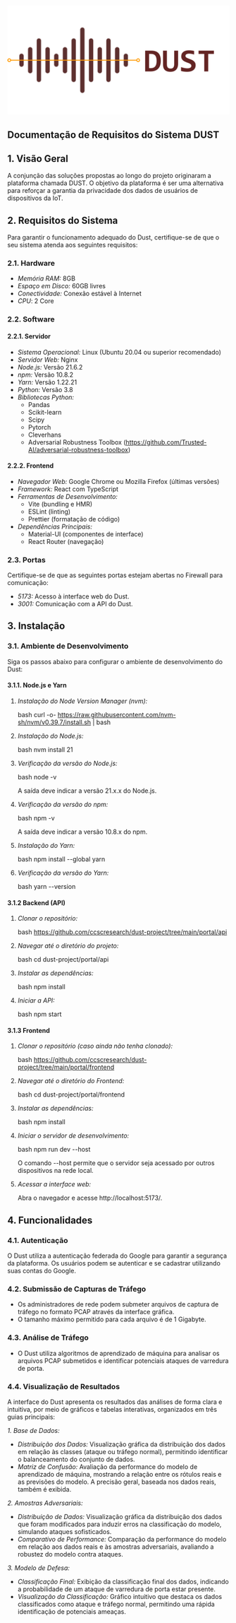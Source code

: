 ![DUST Logo](https://github.com/ccscresearch/dust-project/blob/main/img/dust_logo.png)
## Documentação de Requisitos do Sistema DUST

## 1. Visão Geral

A conjunção das soluções propostas ao longo do projeto originaram a plataforma chamada DUST. O objetivo da plataforma é ser uma alternativa para reforçar a garantia da privacidade dos dados de usuários de dispositivos da IoT.

## 2. Requisitos do Sistema

Para garantir o funcionamento adequado do Dust, certifique-se de que o seu sistema atenda aos seguintes requisitos:

### 2.1. Hardware

- *Memória RAM:* 8GB
- *Espaço em Disco:* 60GB livres
- *Conectividade:* Conexão estável à Internet
- *CPU*: 2 Core

### 2.2. Software

#### 2.2.1. Servidor

- *Sistema Operacional:* Linux (Ubuntu 20.04 ou superior recomendado)
- *Servidor Web:* Nginx
- *Node.js:* Versão 21.6.2
- *npm:* Versão 10.8.2
- *Yarn:* Versão 1.22.21
- *Python:* Versão 3.8
- *Bibliotecas Python:*
    - Pandas
    - Scikit-learn
    - Scipy
    - Pytorch
    - Cleverhans
    - Adversarial Robustness Toolbox (https://github.com/Trusted-AI/adversarial-robustness-toolbox)

#### 2.2.2. Frontend

- *Navegador Web:* Google Chrome ou Mozilla Firefox (últimas versões)
- *Framework:* React com TypeScript
- *Ferramentas de Desenvolvimento:*
    - Vite (bundling e HMR)
    - ESLint (linting)
    - Prettier (formatação de código)
- *Dependências Principais:*
    - Material-UI (componentes de interface)
    - React Router (navegação)

### 2.3. Portas

Certifique-se de que as seguintes portas estejam abertas no Firewall para comunicação:

- *5173:* Acesso à interface web do Dust.
- *3001:*  Comunicação com a API do Dust.

## 3. Instalação

### 3.1. Ambiente de Desenvolvimento

Siga os passos abaixo para configurar o ambiente de desenvolvimento do Dust:

#### 3.1.1. Node.js e Yarn

1. *Instalação do Node Version Manager (nvm):*

   bash
   curl -o- https://raw.githubusercontent.com/nvm-sh/nvm/v0.39.7/install.sh | bash
   

2. *Instalação do Node.js:*

   bash
   nvm install 21
   

3. *Verificação da versão do Node.js:*

   bash
   node -v
   

   A saída deve indicar a versão 21.x.x do Node.js.

4. *Verificação da versão do npm:*

   bash
   npm -v
   

   A saída deve indicar a versão 10.8.x do npm.

5. *Instalação do Yarn:*

   bash
   npm install --global yarn
   

6. *Verificação da versão do Yarn:*

   bash
   yarn --version
   

#### 3.1.2 Backend (API)

1. *Clonar o repositório:*

   bash
    https://github.com/ccscresearch/dust-project/tree/main/portal/api
    

2. *Navegar até o diretório do projeto:*

   bash
   cd dust-project/portal/api
   

3. *Instalar as dependências:*

   bash
   npm install
   

4. *Iniciar a API:*

   bash
   npm start
   

#### 3.1.3 Frontend

1. *Clonar o repositório (caso ainda não tenha clonado):*

   bash
   https://github.com/ccscresearch/dust-project/tree/main/portal/frontend
   

2. *Navegar até o diretório do Frontend:*

   bash
   cd dust-project/portal/frontend
   

3. *Instalar as dependências:*

   bash
   npm install
   

4. *Iniciar o servidor de desenvolvimento:*

   bash
   npm run dev --host
   
   O comando --host permite que o servidor seja acessado por outros dispositivos na rede local.

5. *Acessar a interface web:*

   Abra o navegador e acesse http://localhost:5173/.

## 4. Funcionalidades

### 4.1. Autenticação

O Dust utiliza a autenticação federada do Google para garantir a segurança da plataforma. Os usuários podem se autenticar e se cadastrar utilizando suas contas do Google.

### 4.2. Submissão de Capturas de Tráfego

- Os administradores de rede podem submeter arquivos de captura de tráfego no formato PCAP através da interface gráfica.
- O tamanho máximo permitido para cada arquivo é de 1 Gigabyte.

### 4.3. Análise de Tráfego

- O Dust utiliza algoritmos de aprendizado de máquina para analisar os arquivos PCAP submetidos e identificar potenciais ataques de varredura de porta.


### 4.4. Visualização de Resultados

A interface do Dust apresenta os resultados das análises de forma clara e intuitiva, por meio de gráficos e tabelas interativas, organizados em três guias principais:

*1. Base de Dados:*

- *Distribuição dos Dados:* Visualização gráfica da distribuição dos dados em relação às classes (ataque ou tráfego normal), permitindo identificar o balanceamento do conjunto de dados.
- *Matriz de Confusão:* Avaliação da performance do modelo de aprendizado de máquina, mostrando a relação entre os rótulos reais e as previsões do modelo. A precisão geral, baseada nos dados reais, também é exibida.

*2. Amostras Adversariais:*

- *Distribuição de Dados:* Visualização gráfica da distribuição dos dados que foram modificados para induzir erros na classificação do modelo, simulando ataques sofisticados.
- *Comparativo de Performance:* Comparação da performance do modelo em relação aos dados reais e às amostras adversariais, avaliando a robustez do modelo contra ataques.

*3. Modelo de Defesa:*

- *Classificação Final:* Exibição da classificação final dos dados, indicando a probabilidade de um ataque de varredura de porta estar presente.
- *Visualização da Classificação:* Gráfico intuitivo que destaca os dados classificados como ataque e tráfego normal, permitindo uma rápida identificação de potenciais ameaças.
